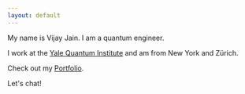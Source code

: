 ```yaml
---
layout: default
---
```


<link rel="stylesheet" href="https://cdnjs.cloudflare.com/ajax/libs/font-awesome/4.7.0/css/font-awesome.min.css">

<!-- ## Welcome! -->

<!-- <img class="profile-picture" src="sherlock.jpg"> -->

<div class="body">My name is Vijay Jain. I am a 
	<span id="changer">quantum engineer.</span></div>

I work at the <a href="https://quantuminstitute.yale.edu">Yale Quantum Institute</a> and am from New York and Zürich. 

Check out my <a href="/portfolio">Portfolio</a>. 

Let's chat!

<a href="https://scholar.google.com/citations?user=XjmA_Q4AAAAJ&hl=en&oi=ao" target="_blank"><i class="fa fa-google"></i></a>&nbsp;&nbsp;
<a href="https://www.linkedin.com/in/vjain89" target="_blank"><i class="fa fa-linkedin"></i></a>&nbsp;&nbsp;
<a href="https://twitter.com/89Vjain" target="_blank"><i class="fa fa-twitter"></i></a>&nbsp;&nbsp;


<script>    var words = ["quantum engineer.", "laser scientist.", "collaborator.", "public speaker.", "German speaker.", "Pahari painting enthusiast.", "rower.", "cyclist."];
    var i = 0;
    var text = "quantum engineer.";
    function _getChangedText() {
      i = (i + 1) % words.length;
      return text.replace(/quantum engineer./, words[i]);
    }
    function _changeText() {
      var txt = _getChangedText();
        var d = document.getElementById("changer")
        d.className = "fadeOut";
        setTimeout(function(){
         d.className = "";
        document.getElementById("changer").innerHTML = txt;
    }, 1000);
    }
    setInterval("_changeText()", 1800);</script>